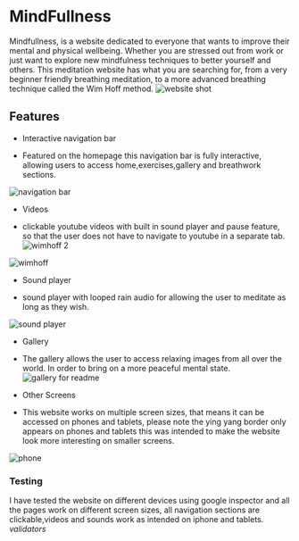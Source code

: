 # MindFullness

Mindfullness, is a website dedicated to everyone that wants to improve their mental and physical wellbeing.
Whether you are stressed out from work or just want to explore new mindfulness techniques to better yourself and others. 
This meditation website has what you are searching for, from a very beginner friendly breathing meditation,
to a more advanced breathing technique called the Wim Hoff method. 
![website shot](https://user-images.githubusercontent.com/118306742/211040003-0fc786da-4a24-4a25-8580-506eaedc014d.PNG)


## Features

- Interactive navigation bar
 * Featured on the homepage this navigation bar is fully interactive,
 allowing users to access home,exercises,gallery and breathwork sections.
 
![navigation bar](https://user-images.githubusercontent.com/118306742/210639116-19b1d18b-bd97-4926-a61b-634ca98ab7d0.PNG)

- Videos  
* clickable youtube videos with built in sound player and pause feature,
  so that the user does not have to navigate to youtube in a separate tab.
 ![wimhoff 2](https://user-images.githubusercontent.com/118306742/210642893-c6dfed99-c185-493c-a95f-a30bc0b112d7.PNG)


![wimhoff](https://user-images.githubusercontent.com/118306742/210642859-55960412-77f9-4494-b1bc-bda457e5657e.PNG)

- Sound player
* sound player with looped rain audio for allowing the user to meditate as long as they wish. 

![sound player](https://user-images.githubusercontent.com/118306742/210643873-5cc26653-c826-4c70-9b0d-7572ca24e4f5.PNG)

- Gallery
 * The gallery allows the user to access relaxing images from all over the world.
   In order to bring on a more peaceful mental state.
   ![gallery for readme](https://user-images.githubusercontent.com/118306742/210644578-56799d0a-d868-4fc2-8d73-4a9e66826c65.PNG)

- Other Screens 
* This website works on multiple screen sizes, that means it can be accessed on phones and tablets, please note the ying yang border only appears on phones and tablets this was intended to make the website look more interesting on smaller screens.

![phone](https://user-images.githubusercontent.com/118306742/211038601-088f5057-081c-442f-ad1e-97469151320c.PNG) 

### Testing

 I have tested the website on different devices using google inspector and all the pages work on different screen sizes, all navigation sections are clickable,videos and sounds work as intended on iphone and tablets.
 *validators*
